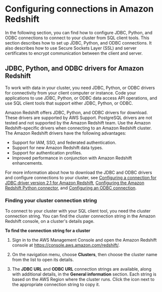 # Configuring connections in Amazon Redshift<a name="configuring-connections"></a>

In the following section, you can find how to configure JDBC, Python, and ODBC connections to connect to your cluster from SQL client tools\. This section describes how to set up JDBC, Python, and ODBC connections\. It also describes how to use Secure Sockets Layer \(SSL\) and server certificates to encrypt communication between the client and server\. 

## JDBC, Python, and ODBC drivers for Amazon Redshift<a name="connecting-drivers"></a>

To work with data in your cluster, you need JDBC, Python, or ODBC drivers for connectivity from your client computer or instance\. Code your applications to use JDBC, Python, or ODBC data access API operations, and use SQL client tools that support either JDBC, Python, or ODBC\.

Amazon Redshift offers JDBC, Python, and ODBC drivers for download\. These drivers are supported by AWS Support\.  PostgreSQL drivers are not tested and not supported by the Amazon Redshift team\. Use the Amazon Redshift–specific drivers when connecting to an Amazon Redshift cluster\. The Amazon Redshift drivers have the following advantages:
+ Support for IAM, SSO, and federated authentication\.
+ Support for new Amazon Redshift data types\.
+ Support for authentication profiles\.
+ Improved performance in conjunction with Amazon Redshift enhancements\.

 For more information about how to download the JDBC and ODBC drivers and configure connections to your cluster, see [Configuring a connection for JDBC driver version 2\.1 for Amazon Redshift](jdbc20-install.md), [Configuring the Amazon Redshift Python connector](python-redshift-driver.md), and [Configuring an ODBC connection](configure-odbc-connection.md)\. 

### Finding your cluster connection string<a name="connecting-connection-string"></a>

To connect to your cluster with your SQL client tool, you need the cluster connection string\. You can find the cluster connection string in the Amazon Redshift console, on a cluster's details page\.

**To find the connection string for a cluster**

1. Sign in to the AWS Management Console and open the Amazon Redshift console at [https://console\.aws\.amazon\.com/redshift/](https://console.aws.amazon.com/redshift/)\.

1. On the navigation menu, choose **Clusters**, then choose the cluster name from the list to open its details\.

1. The **JDBC URL** and **ODBC URL** connection strings are available, along with additional details, in the **General information** section\. Each string is based on the AWS Region where the cluster runs\. Click the icon next to the appropriate connection string to copy it\.